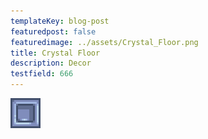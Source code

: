 ```yaml
---
templateKey: blog-post
featuredpost: false
featuredimage: ../assets/Crystal_Floor.png
title: Crystal Floor
description: Decor
testfield: 666
---
```

![Crystal Floor](../assets/Crystal_Floor.png)